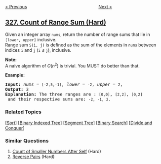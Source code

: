 <!--|This file generated by command(leetcode description); DO NOT EDIT.    |-->
<!--+----------------------------------------------------------------------+-->
<!--|@author    openset <openset.wang@gmail.com>                           |-->
<!--|@link      https://github.com/openset                                 |-->
<!--|@home      https://github.com/tonymontaro/leetcode-hints                        |-->
<!--+----------------------------------------------------------------------+-->

[< Previous](https://github.com/tonymontaro/leetcode-hints/tree/master/problems/power-of-three "Power of Three")
　　　　　　　　　　　　　　　　
[Next >](https://github.com/tonymontaro/leetcode-hints/tree/master/problems/odd-even-linked-list "Odd Even Linked List")

## [327. Count of Range Sum (Hard)](https://leetcode.com/problems/count-of-range-sum "区间和的个数")

<p>Given an integer array <code>nums</code>, return the number of range sums that lie in <code>[lower, upper]</code> inclusive.<br />
Range sum <code>S(i, j)</code> is defined as the sum of the elements in <code>nums</code> between indices <code>i</code> and <code>j</code> (<code>i</code> &le; <code>j</code>), inclusive.</p>

<p><b>Note:</b><br />
A naive algorithm of <i>O</i>(<i>n</i><sup>2</sup>) is trivial. You MUST do better than that.</p>

<p><b>Example:</b></p>

<pre>
<strong>Input: </strong><i>nums</i> = <code>[-2,5,-1]</code>, <i>lower</i> = <code>-2</code>, <i>upper</i> = <code>2</code>,
<strong>Output: </strong>3 
<strong>Explanation: </strong>The three ranges are : <code>[0,0]</code>, <code>[2,2]</code>, <code>[0,2]</code> and their respective sums are: <code>-2, -1, 2</code>.
</pre>

### Related Topics
  [[Sort](https://github.com/tonymontaro/leetcode-hints/tree/master/tag/sort/README.md)]
  [[Binary Indexed Tree](https://github.com/tonymontaro/leetcode-hints/tree/master/tag/binary-indexed-tree/README.md)]
  [[Segment Tree](https://github.com/tonymontaro/leetcode-hints/tree/master/tag/segment-tree/README.md)]
  [[Binary Search](https://github.com/tonymontaro/leetcode-hints/tree/master/tag/binary-search/README.md)]
  [[Divide and Conquer](https://github.com/tonymontaro/leetcode-hints/tree/master/tag/divide-and-conquer/README.md)]

### Similar Questions
  1. [Count of Smaller Numbers After Self](https://github.com/tonymontaro/leetcode-hints/tree/master/problems/count-of-smaller-numbers-after-self) (Hard)
  1. [Reverse Pairs](https://github.com/tonymontaro/leetcode-hints/tree/master/problems/reverse-pairs) (Hard)
